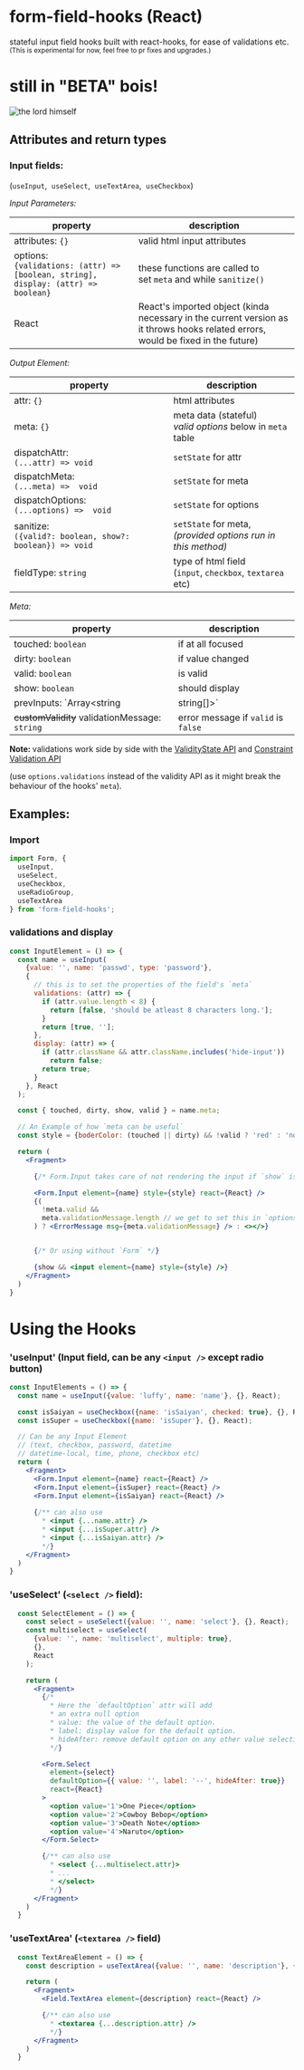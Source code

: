 # form-field-hooks (React)
stateful input field hooks built with react-hooks, for ease of validations etc. <small>(This is experimental for now, feel free to pr fixes and upgrades.)</small>

# still in "BETA" bois!
![the lord himself](https://picon.ngfiles.com/657000/flash_657585_largest_crop.png)

## Attributes and return types
### Input fields:
(`useInput`,&nbsp; `useSelect`,&nbsp; `useTextArea`,&nbsp; `useCheckbox`)<br />

*_Input Parameters:_*

| property | description |
| ------ | ------ |
| attributes: `{}` | valid html input attributes |
| options: <br />`{validations: (attr) => [boolean, string], display: (attr) => boolean}` | these functions are called to<br />set `meta` and while `sanitize()` |
| React | React's imported object (kinda necessary in the current version as it throws hooks related errors, would be fixed in the future) |

*_Output Element:_*

| property | description |
| ------- | ------- |
| attr: `{}` | html attributes |
| meta: `{}` | meta data (stateful)<br />_valid options_ below in `meta` table|
| dispatchAttr:<br />`(...attr) => void` | `setState` for attr |
| dispatchMeta:<br />`(...meta) =>  void` | `setState` for meta |
| dispatchOptions:<br />`(...options) =>  void` | `setState` for options |
| sanitize:<br />`({valid?: boolean, show?: boolean}) => void` | `setState` for meta,<br />_(provided options run in this method)_ |
| fieldType: `string` | type of html field<br />(`input`, `checkbox`, `textarea` etc) |

*_Meta:_*

| property | description |
| ------- | ------- |
| touched: `boolean` | if at all focused |
| dirty: `boolean` | if value changed |
| valid: `boolean` | is valid |
| show: `boolean` | should display |
| prevInputs: `Array<string | string[]>` | List history of input values |
| <strike>customValidity</strike> validationMessage: `string` | error message if `valid` is `false` |
<strong>Note: </strong> validations work side by side with the [ValidityState API](https://developer.mozilla.org/en-US/docs/Web/API/ValidityState) and [Constraint Validation API](https://developer.mozilla.org/en-US/docs/Web/Guide/HTML/HTML5/Constraint_validation)

(use `options.validations` instead of the validity API as it might break the behaviour of the hooks' `meta`).

<!-- ### Radio Group: <small>(not entirely development ready yet)</small><br />
(`useRadioGroup`)<br />

*_Input Parameters:_*

| property | description |
| ------ | ------- |
| defaultValue: `string` \| `null` | default selected radio |
| params: `[{attributes: {}, options: {}}]` | Array of Field Inputs<br />&lsaquo;same as the above Fields&rsaquo;. |

*_Output Element:_*

| property | description |
| ------ | ------- |
| elements: `Field[]` | Array of Input Fields (type=radio)<br />&lsaquo;same as the above Fields&rsaquo;. |
| current: `string` | selected option |
| fieldType: `string` | always 'radio-group' |

 -->

## Examples:
### Import
```jsx
import Form, {
  useInput,
  useSelect,
  useCheckbox,
  useRadioGroup,
  useTextArea
} from 'form-field-hooks';
```

### validations and display
```jsx
const InputElement = () => {
  const name = useInput(
    {value: '', name: 'passwd', type: 'password'},
    {
      // this is to set the properties of the field's `meta`
      validations: (attr) => {
        if (attr.value.length < 8) {
          return [false, 'should be atleast 8 characters long.'];
        }
        return [true, ''];
      },
      display: (attr) => {
        if (attr.className && attr.className.includes('hide-input'))
          return false;
        return true;
      }
    }, React
  );

  const { touched, dirty, show, valid } = name.meta;

  // An Example of how `meta can be useful`
  const style = {boderColor: (touched || dirty) && !valid ? 'red' : 'none'};

  return (
    <Fragment>

      {/* Form.Input takes care of not rendering the input if `show` is False */}

      <Form.Input element={name} style={style} react={React} />
      {(
        !meta.valid &&
        meta.validationMessage.length // we get to set this in `options.validations`
      ) ? <ErrorMessage msg={meta.validationMessage} /> : <></>}


      {/* Or using without `Form` */}

      {show && <input element={name} style={style} />}
    </Fragment>
  )
}
```

# Using the Hooks
### 'useInput' (Input field, can be any `<input />` except radio button)
```jsx
const InputElements = () => {
  const name = useInput({value: 'luffy', name: 'name'}, {}, React);

  const isSaiyan = useCheckbox({name: 'isSaiyan', checked: true}, {}, React);
  const isSuper = useCheckbox({name: 'isSuper'}, {}, React);

  // Can be any Input Element
  // (text, checkbox, password, datetime
  // datetime-local, time, phone, checkbox etc)
  return (
    <Fragment>
      <Form.Input element={name} react={React} />
      <Form.Input element={isSuper} react={React} />
      <Form.Input element={isSaiyan} react={React} />
      
      {/** can also use
        * <input {...name.attr} />
        * <input {...isSuper.attr} />
        * <input {...isSaiyan.attr} />
        */}
    </Fragment>
  )
}
```
<!-- 
### 'useRadioGroup' (`<input type="radio" />` field)
```jsx
const RadioElements = () => {
  // radio-group
  const genderRadio = useRadioGroup(null, [
    {attributes: { value: 'Male', checked: false, name: 'gender' }},
    {attributes: { value: 'Female', checked: false, name: 'gender' }},
  ], React);

  // radio elements
  const [gender1, gender2] = genderRadio.elements;
  var currentSelection = genderRadio.current;

  return (
    <Fragment>
      <Form.Input element={gender1} react={React} />
      <Form.Input element={gender2} react={React} />

      {/** can also use
        * <input {...gender1.attr} />
        * <input {...gender.attr} />
        */}
    </Fragment>
  )
}
``` -->

### 'useSelect' (`<select />` field):
```jsx
  const SelectElement = () => {
    const select = useSelect({value: '', name: 'select'}, {}, React);
    const multiselect = useSelect(
      {value: '', name: 'multiselect', multiple: true},
      {},
      React
    );

    return (
      <Fragment>
        {/*
          * Here the `defaultOption` attr will add
          * an extra null option
          * value: the value of the default option.
          * label: display value for the default option.
          * hideAfter: remove default option on any other value selection.
          */}

        <Form.Select
          element={select}
          defaultOption={{ value: '', label: '--', hideAfter: true}}
          react={React}
        >
          <option value='1'>One Piece</option>
          <option value='2'>Cowboy Bebop</option>
          <option value='3'>Death Note</option>
          <option value='4'>Naruto</option>
        </Form.Select>

        {/** can also use
          * <select {...multiselect.attr}>
          * ...
          * </select>
          */}
      </Fragment>
    )
  }
```

### 'useTextArea' (`<textarea />` field)
```jsx
  const TextAreaElement = () => {
    const description = useTextArea({value: '', name: 'description'}, {}, React);

    return (
      <Fragment>
        <Field.TextArea element={description} react={React} />

        {/** can also use
          * <textarea {...description.attr} />
          */}
      </Fragment>
    )
  }
```